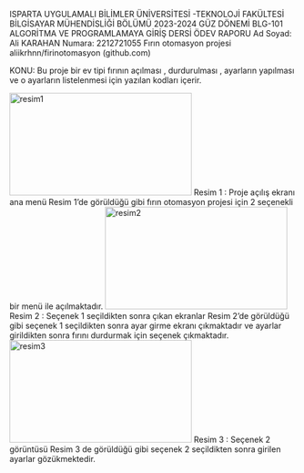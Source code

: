 ISPARTA UYGULAMALI BİLİMLER ÜNİVERSİTESİ -TEKNOLOJİ FAKÜLTESİ BİLGİSAYAR MÜHENDİSLİĞİ BÖLÜMÜ
2023-2024 GÜZ DÖNEMİ BLG-101 ALGORİTMA VE PROGRAMLAMAYA GİRİŞ DERSİ ÖDEV RAPORU
Ad Soyad: Ali KARAHAN
Numara: 2212721055
Fırın otomasyon projesi
aliikrhnn/firinotomasyon (github.com)

KONU: Bu proje bir ev tipi fırının açılması , durdurulması , ayarların yapılması ve o ayarların listelenmesi için yazılan kodları içerir.

 

<img src="https://hizliresim.com/7pbyk8f" alt="resim1" width="320" height="180">
Resim 1 : Proje açılış ekranı ana menü
Resim 1’de görüldüğü gibi fırın otomasyon projesi için 2  seçenekli bir menü ile açılmaktadır.
 <img src="https://hizliresim.com/9gwt64t" alt="resim2" width="320" height="180">
Resim 2 : Seçenek 1 seçildikten sonra çıkan ekranlar
Resim 2’de görüldüğü gibi seçenek 1 seçildikten sonra ayar girme ekranı çıkmaktadır ve ayarlar girildikten sonra fırını durdurmak için seçenek çıkmaktadır.
 <img src="https://hizliresim.com/efloh3x" alt="resim3" width="320" height="180">
Resim 3 : Seçenek 2 görüntüsü
Resim 3 de görüldüğü gibi seçenek 2 seçildikten sonra girilen ayarlar gözükmektedir.
  
